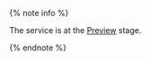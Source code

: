 {% note info %}

The service is at the [Preview](../overview/concepts/launch-stages.md) stage.

{% endnote %}
